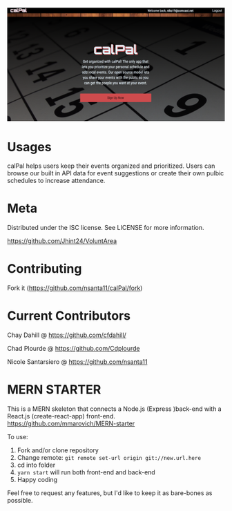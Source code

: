 ![](client/src/images/screenshot.png)

# Usages
calPal helps users keep their events organized and prioritized. Users can browse our built in API data for event suggestions or create their own pulbic schedules to increase attendance.


# Meta
Distributed under the ISC license. See LICENSE for more information.

https://github.com/Jhint24/VoluntArea


# Contributing
Fork it (https://github.com/nsanta11/calPal/fork)


# Current Contributors
Chay Dahill @ https://github.com/cfdahill/

Chad Plourde @ https://github.com/Cdplourde

Nicole Santarsiero @ https://github.com/nsanta11


# MERN STARTER
This is a MERN skeleton that connects a Node.js (Express )back-end with a React.js (create-react-app) front-end.
https://github.com/mmarovich/MERN-starter

To use: 

 1. Fork and/or clone repository
 2. Change remote: ``git remote set-url origin git://new.url.here``
 3. cd into folder
 4. ``yarn start`` will run both front-end and back-end
 5. Happy coding

Feel free to request any features, but I'd like to keep it as bare-bones as possible.
